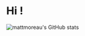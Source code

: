 # Hi !

![mattmoreau's GitHub stats](https://github-readme-stats.vercel.app/api/?username=mattmoreau)


